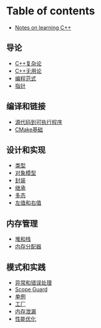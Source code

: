 # Table of contents

* [Notes on learning C++](README.md)

## 导论

* [C++复杂论](basic/why_difficult.md)
* [C++无用论](basic/why_cpp.md)
* [编程范式](basic/paradigm.md)
* [指针](basic/pointer.md)

## 编译和链接

* [源代码到可执行程序](compile_link/cpp_to_exe.md)
* [CMake基础](compile_link/cmake_cookbook.md)

## 设计和实现

* [类型](internals/types.md)
* [对象模型](internals/model.md)
* [封装](internals/encapsulation.md)
* [继承](internals/inheritance.md)
* [多态]()
* [左值和右值]()

## 内存管理

* [堆和栈](memory/unk.md)
* [内存分配器]()

## 模式和实践

* [异常和错误处理](design_pattern/exception.md)
* [Scope Guard](design_pattern/scope_guard.md)
* [单例]()
* [工厂]()
* [内存泄漏]()
* [性能优化]()
